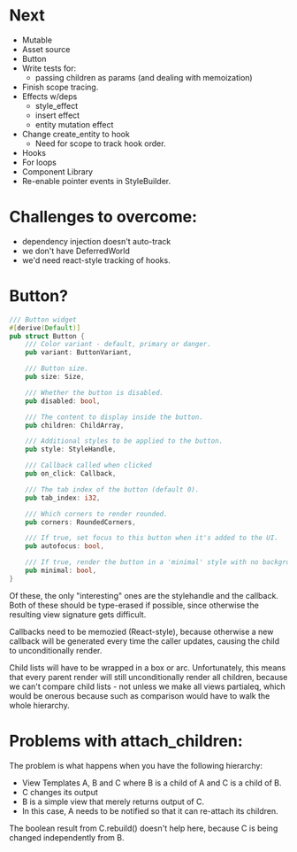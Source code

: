# Next

- Mutable
- Asset source
- Button
- Write tests for:
  - passing children as params (and dealing with memoization)
- Finish scope tracing.
- Effects w/deps
  - style_effect
  - insert effect
  - entity mutation effect
- Change create_entity to hook
  - Need for scope to track hook order.
- Hooks
- For loops
- Component Library
- Re-enable pointer events in StyleBuilder.

# Challenges to overcome:

- dependency injection doesn't auto-track
- we don't have DeferredWorld
- we'd need react-style tracking of hooks.

# Button?

```rust
/// Button widget
#[derive(Default)]
pub struct Button {
    /// Color variant - default, primary or danger.
    pub variant: ButtonVariant,

    /// Button size.
    pub size: Size,

    /// Whether the button is disabled.
    pub disabled: bool,

    /// The content to display inside the button.
    pub children: ChildArray,

    /// Additional styles to be applied to the button.
    pub style: StyleHandle,

    /// Callback called when clicked
    pub on_click: Callback,

    /// The tab index of the button (default 0).
    pub tab_index: i32,

    /// Which corners to render rounded.
    pub corners: RoundedCorners,

    /// If true, set focus to this button when it's added to the UI.
    pub autofocus: bool,

    /// If true, render the button in a 'minimal' style with no background and reduced padding.
    pub minimal: bool,
}
```

Of these, the only "interesting" ones are the stylehandle and the callback. Both of these should
be type-erased if possible, since otherwise the resulting view signature gets difficult.

Callbacks need to be memozied (React-style), because otherwise a new callback will be generated
every time the caller updates, causing the child to unconditionally render.

Child lists will have to be wrapped in a box or arc. Unfortunately, this means that every parent
render will still unconditionally render all children, because we can't compare child lists -
not unless we make all views partialeq, which would be onerous because such as comparison would
have to walk the whole hierarchy.

# Problems with attach_children:

The problem is what happens when you have the following hierarchy:

- View Templates A, B and C where B is a child of A and C is a child of B.
- C changes its output
- B is a simple view that merely returns output of C.
- In this case, A needs to be notified so that it can re-attach its children.

The boolean result from C.rebuild() doesn't help here, because C is being changed
independently from B.
